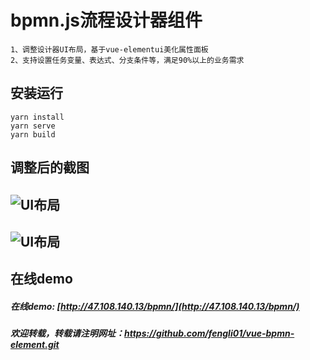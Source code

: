 # bpmn.js流程设计器组件
```
1、调整设计器UI布局，基于vue-elementui美化属性面板
2、支持设置任务变量、表达式、分支条件等，满足90%以上的业务需求
```
## 安装运行
```
yarn install
yarn serve
yarn build
```
## 调整后的截图
![UI布局](http://47.108.140.13/images/pic1.jpg?raw=true)
---
![UI布局](http://47.108.140.13/images/pic2.jpg?raw=true)
---

## 在线demo
##### 在线demo: [http://47.108.140.13/bpmn/](http://47.108.140.13/bpmn/)
##### 欢迎转载，转载请注明网址：https://github.com/fengli01/vue-bpmn-element.git
